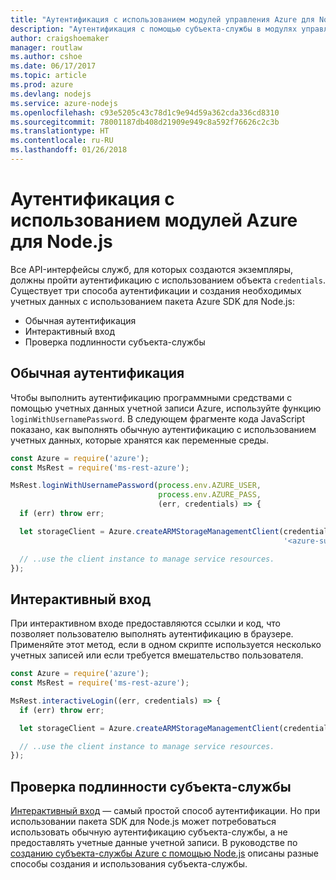 ```yaml
---
title: "Аутентификация с использованием модулей управления Azure для Node.js"
description: "Аутентификация с помощью субъекта-службы в модулях управления Azure для Node.js"
author: craigshoemaker
manager: routlaw
ms.author: cshoe
ms.date: 06/17/2017
ms.topic: article
ms.prod: azure
ms.devlang: nodejs
ms.service: azure-nodejs
ms.openlocfilehash: c93e5205c43c78d1c9e94d59a362cda336cd8310
ms.sourcegitcommit: 78001187db408d21909e949c8a592f76626c2c3b
ms.translationtype: HT
ms.contentlocale: ru-RU
ms.lasthandoff: 01/26/2018
---
```

# <a name="authenticate-with-the-azure-modules-for-nodejs"></a>Аутентификация с использованием модулей Azure для Node.js 

Все API-интерфейсы служб, для которых создаются экземпляры, должны пройти аутентификацию с использованием объекта `credentials`. Существует три способа аутентификации и создания необходимых учетных данных с использованием пакета Azure SDK для Node.js: 

- Обычная аутентификация
- Интерактивный вход
- Проверка подлинности субъекта-службы

## <a name="basic-authentication"></a>Обычная аутентификация

Чтобы выполнить аутентификацию программными средствами с помощью учетных данных учетной записи Azure, используйте функцию `loginWithUsernamePassword`. В следующем фрагменте кода JavaScript показано, как выполнять обычную аутентификацию с использованием учетных данных, которые хранятся как переменные среды. 

```javascript
const Azure = require('azure');
const MsRest = require('ms-rest-azure');

MsRest.loginWithUsernamePassword(process.env.AZURE_USER, 
                                 process.env.AZURE_PASS, 
                                 (err, credentials) => {
  if (err) throw err;

  let storageClient = Azure.createARMStorageManagementClient(credentials, 
                                                             '<azure-subscription-id>');

  // ..use the client instance to manage service resources.
});
```

## <a name="interactive-login"></a>Интерактивный вход

При интерактивном входе предоставляются ссылки и код, что позволяет пользователю выполнять аутентификацию в браузере. Применяйте этот метод, если в одном скрипте используется несколько учетных записей или если требуется вмешательство пользователя.

```javascript
const Azure = require('azure');
const MsRest = require('ms-rest-azure');

MsRest.interactiveLogin((err, credentials) => {
  if (err) throw err;

  let storageClient = Azure.createARMStorageManagementClient(credentials, '<azure-subscription-id>');

  // ..use the client instance to manage service resources.
});
```

## <a name="service-principal-authentication"></a>Проверка подлинности субъекта-службы

[Интерактивный вход](#interactive-login) — самый простой способ аутентификации. Но при использовании пакета SDK для Node.js может потребоваться использовать обычную аутентификацию субъекта-службы, а не предоставлять учетные данные учетной записи. В руководстве по [созданию субъекта-службы Azure с помощью Node.js](./node-sdk-azure-authenticate-principal.md) описаны разные способы создания и использования субъекта-службы. 